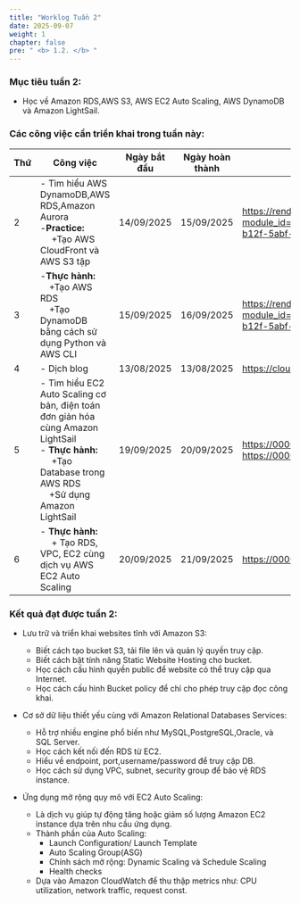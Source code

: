 ```yaml
---
title: "Worklog Tuần 2"
date: 2025-09-07
weight: 1
chapter: false
pre: " <b> 1.2. </b> "
---
```

<!-- {{% notice warning %}}
⚠️ **Lưu ý:** Các thông tin dưới đây chỉ nhằm mục đích tham khảo, vui lòng **không sao chép nguyên văn** cho bài báo cáo của bạn kể cả warning này.
{{% /notice %}} -->


### Mục tiêu tuần 2:

* Học về Amazon RDS,AWS S3, AWS EC2 Auto Scaling, AWS DynamoDB và Amazon LightSail.

### Các công việc cần triển khai trong tuần này:
| Thứ | Công việc                                                                                                                                                                                   | Ngày bắt đầu | Ngày hoàn thành | Nguồn tài liệu                            |
| --- | ------------------------------------------------------------------------------------------------------------------------------------------------------------------------------------------- | ------------ | --------------- | ----------------------------------------- |
| 2   | - Tìm hiểu AWS DynamoDB,AWS RDS,Amazon Aurora <br>-**Practice:**<br>&emsp; +Tạo AWS CloudFront và AWS S3 tập                                                                                             | 14/09/2025   | 15/09/2025      |<https://render.skillbuilder.aws/?module_id=B1DGAV8S16%3A001.000.000&product_id=8D79F3AVR7%3A002.000.000&registration_id=c9de1df5-b12f-5abf-84c4-aac56a36dcae&navigation=digital&parentId=Y4YASRJEVX>
| 3   | -**Thực hành:**<br>&emsp;+Tạo AWS RDS <br>&emsp;+Tạo DynamoDB bằng cách sử dụng Python và AWS CLI                                                | 15/09/2025   | 16/09/2025      | <https://render.skillbuilder.aws/?module_id=B1DGAV8S16%3A001.000.000&product_id=8D79F3AVR7%3A002.000.000&registration_id=c9de1df5-b12f-5abf-84c4-aac56a36dcae&navigation=digital&parentId=Y4YASRJEVX> |
| 4   | - Dịch blog  | 13/08/2025   | 13/08/2025      | <https://cloudjourney.awsstudygroup.com/> |
| 5   | - Tìm hiểu EC2 Auto Scaling cơ bản, điện toán đơn giản hóa cùng Amazon LightSail <br> - **Thực hành:** <br>&emsp; +Tạo Database trong AWS RDS  <br>&emsp;+Sử dụng Amazon LightSail               | 19/09/2025   | 20/09/2025      | <https://000005.awsstudygroup.com/> <br> <https://000045.awsstudygroup.com/>  |
| 6   | - **Thực hành:** <br>&emsp; + Tạo RDS, VPC, EC2 cùng dịch vụ AWS EC2 Auto Scaling                      | 20/09/2025   | 21/09/2025      | <https://000006.awsstudygroup.com/> |


### Kết quả đạt được tuần 2:

* Lưu trữ và triển khai websites tĩnh với Amazon S3: 
  * Biết cách tạo bucket S3, tải file lên và quản lý quyền truy cập.
  * Biết cách bật tính năng Static Website Hosting cho bucket. 
  * Học cách cấu hình quyền public để website có thể truy cập qua Internet.
  * Học cách cấu hình Bucket policy để chỉ cho phép truy cập đọc công khai.

* Cơ sở dữ liệu thiết yếu cùng với Amazon Relational Databases Services:
  * Hỗ trợ nhiều engine phổ biến như MySQL,PostgreSQL,Oracle, và SQL Server.
  * Học cách kết nối đến RDS từ EC2.
  * Hiểu về endpoint, port,username/password để truy cập DB.
  * Học cách sử dụng VPC, subnet, security group để bảo vệ RDS instance. 


* Ứng dụng mở rộng quy mô với EC2 Auto Scaling:
  * Là dịch vụ giúp tự động tăng hoặc giảm số lượng Amazon EC2 instance dựa trên nhu cầu ứng dụng.
  * Thành phần của Auto Scaling:
    * Launch Configuration/ Launch Template
    * Auto Scaling Group(ASG)
    * Chính sách mở rộng: Dynamic Scaling và Schedule Scaling
    * Health checks
  * Dựa vào Amazon CloudWatch để thu thập metrics như: CPU utilization, network traffic, request const.





